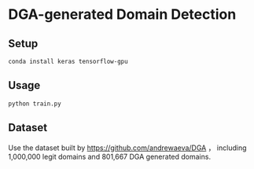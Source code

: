 # DGA-generated Domain Detection

## Setup
```
conda install keras tensorflow-gpu
```

## Usage
```
python train.py
```

## Dataset
Use the dataset built by https://github.com/andrewaeva/DGA ， including 1,000,000 legit domains and 801,667 DGA generated domains.